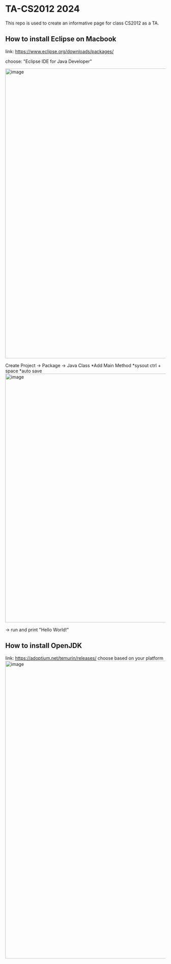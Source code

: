 # TA-CS2012 2024
This repo is used to create an informative page for class CS2012 as a TA.

## How to install Eclipse on Macbook
link: https://www.eclipse.org/downloads/packages/

choose: "Eclipse IDE for Java Developer"

<img width="908" alt="image" src="https://github.com/user-attachments/assets/bd15a983-f8d5-4fb6-94ea-f1e8516928c3">

Create Project -> Package -> Java Class 
*Add Main Method 
*sysout ctrl + space 
*auto save 
<img width="780" alt="image" src="https://github.com/user-attachments/assets/907c9d61-c8c0-4442-9a1b-3eb7c97d66b2">

-> run and print "Hello World!" 


## How to install OpenJDK 
link: https://adoptium.net/temurin/releases/
choose based on your platform
<img width="933" alt="image" src="https://github.com/user-attachments/assets/41807b18-81ab-4680-b6f7-f6da37137cf8">


